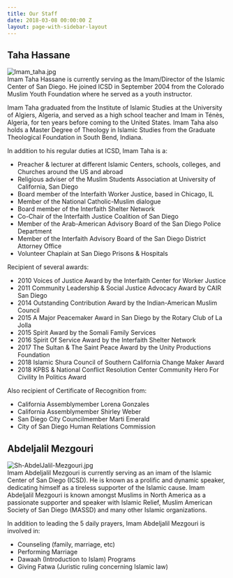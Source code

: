 ```yaml
---
title: Our Staff
date: 2018-03-08 00:00:00 Z
layout: page-with-sidebar-layout
---
```


## Taha Hassane
![Imam_taha.jpg]({{site.baseurl}}/media/Imam_taha.jpg)  
Imam Taha Hassane is currently serving as the Imam/Director of the Islamic Center of San Diego. He joined ICSD in September 2004 from the Colorado Muslim Youth Foundation where he served as a youth instructor.

Imam Taha graduated from the Institute of Islamic Studies at the University of Algiers, Algeria, and served as a high school teacher and Imam in Ténès, Algeria, for ten years before coming to the United States. Imam Taha also holds a Master Degree of Theology in Islamic Studies from the Graduate Theological Foundation in South Bend, Indiana.

In addition to his regular duties at ICSD, Imam Taha is a:
- Preacher & lecturer at different Islamic Centers, schools, colleges, and Churches around the US and abroad  
- Religious adviser of the Muslim Students Association at University of California, San Diego  
- Board member of the Interfaith Worker Justice, based in Chicago, IL  
- Member of the National Catholic-Muslim dialogue  
- Board member of the Interfaith Shelter Network  
- Co-Chair of the Interfaith Justice Coalition of San Diego  
- Member of the Arab-American Advisory Board of the San Diego Police Department  
- Member of the Interfaith Advisory Board of the San Diego District Attorney Office  
- Volunteer Chaplain at San Diego Prisons & Hospitals

Recipient of several awards:
- 2010 Voices of Justice Award by the Interfaith Center for Worker Justice  
- 2011 Community Leadership & Social Justice Advocacy Award by CAIR San Diego  
- 2014 Outstanding Contribution Award by the Indian-American Muslim Council  
- 2015 A Major Peacemaker Award in San Diego by the Rotary Club of La Jolla  
- 2015 Spirit Award by the Somali Family Services  
- 2016 Spirit Of Service Award by the Interfaith Shelter Network  
- 2017 The Sultan & The Saint Peace Award by the Unity Productions Foundation  
- 2018 Islamic Shura Council of Southern California Change Maker Award  
- 2018 KPBS & National Conflict Resolution Center Community Hero For Civility In Politics Award

Also recipient of Certificate of Recognition from: 
- California Assemblymember Lorena Gonzales    
- California Assemblymember Shirley Weber  
- San Diego City Councilmember Marti Emerald  
- City of San Diego Human Relations Commission


## Abdeljalil Mezgouri
![Sh-AbdelJalil-Mezgouri.jpg]({{site.baseurl}}/media/Sh-AbdelJalil-Mezgouri.jpg)  
Imam Abdeljalil Mezgouri is currently serving as an imam of the Islamic Center of San Diego (ICSD). He is known as a prolific and dynamic speaker, dedicating himself as a tireless supporter of the Islamic cause. Imam Abdeljalil Mezgouri is known amongst Muslims in North America as a passionate supporter and speaker with Islamic Relief, Muslim American Society of San Diego (MASSD) and many other Islamic organizations. 

In addition to leading the 5 daily prayers, Imam Abdeljalil Mezgouri is involved in:  
- Counseling (family, marriage, etc)
- Performing Marriage
- Dawaah (Introduction to Islam) Programs
- Giving Fatwa (Juristic ruling concerning Islamic law)


